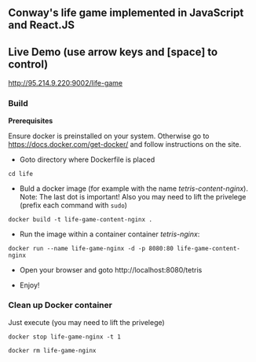 ## Conway's life game implemented in JavaScript and React.JS

## Live Demo (use arrow keys and [space] to control)

http://95.214.9.220:9002/life-game

### Build

**Prerequisites**

Ensure docker is preinstalled on your system. Otherwise go to https://docs.docker.com/get-docker/ and follow instructions on the site.


- Goto directory where Dockerfile is placed

`cd life`

- Buld a docker image (for example with the name
*tetris-content-nginx*). Note: The last dot is important!
Also you may need to lift the privelege (prefix each command with `sudo`)



`docker build -t life-game-content-nginx .`


- Run the image within a container container *tetris-nginx*:

`docker run --name life-game-nginx -d -p 8080:80 life-game-content-nginx`

- Open your browser and goto http://localhost:8080/tetris

- Enjoy!


### Clean up Docker container

Just execute (you may need to lift the privelege)

`docker stop life-game-nginx -t 1`

`docker rm life-game-nginx`
